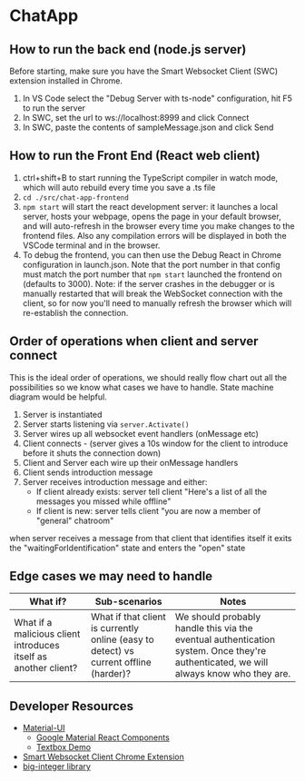 # ChatApp

## How to run the back end (node.js server)
Before starting, make sure you have the Smart Websocket Client (SWC) extension installed in Chrome.

1. In VS Code select the "Debug Server with ts-node" configuration, hit F5 to run the server
1. In SWC, set the url to ws://localhost:8999 and click Connect
1. In SWC, paste the contents of sampleMessage.json and click Send

## How to run the Front End (React web client)
1. ctrl+shift+B to start running the TypeScript compiler in watch mode, which will auto rebuild every time you save a .ts file
1. `cd ./src/chat-app-frontend`
1. `npm start` will start the react development server: it launches a local server, hosts your webpage, opens the page in your default browser, and will auto-refresh in the browser every time you make changes to the frontend files. Also any compilation errors will be displayed in both the VSCode terminal and in the browser.
1. To debug the frontend, you can then use the Debug React in Chrome configuration in launch.json. Note that the port number in that config must match the port number that `npm start` launched the frontend on (defaults to 3000).
Note: if the server crashes in the debugger or is manually restarted that will break the WebSocket connection with the client, so for now you'll need to manually refresh the browser which will re-establish the connection.


## Order of operations when client and server connect
This is the ideal order of operations, we should really flow chart out all the possibilities so we know what cases we have to handle. State machine diagram would be helpful.

1. Server is instantiated
1. Server starts listening via `server.Activate()`
1. Server wires up all websocket event handlers (onMessage etc)
1. Client connects - (server gives a 10s window for the client to introduce before it shuts the connection down)
1. Client and Server each wire up their onMessage handlers
1. Client sends introduction message
1. Server receives introduction message and either:
    * If client already exists: server tell client "Here's a list of all the messages you missed while offline"
    * If client is new: server tells client "you are now a member of "general" chatroom"


when server receives a message from that client that identifies itself it exits the "waitingForIdentification" state and enters the "open" state

## Edge cases we may need to handle
|What if?|Sub-scenarios|Notes|
|-|-|-|
|What if a malicious client introduces itself as another client?| What if that client is currently online (easy to detect) vs current offline (harder)?|We should probably handle this via the eventual authentication system. Once they're authenticated, we will always know who they are.|

## Developer Resources
* [Material-UI](https://material-ui.com/)
    * [Google Material React Components](https://github.com/material-components/material-components-web-react)
    * [Textbox Demo](https://material-components.github.io/material-components-web-catalog/#/component/text-field?icons=&type=outlined)
* [Smart Websocket Client Chrome Extension](https://chrome.google.com/webstore/detail/smart-websocket-client/omalebghpgejjiaoknljcfmglgbpocdp)
* [big-integer library](https://www.npmjs.com/package/big-integer)